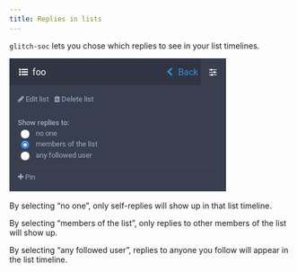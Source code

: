 ```yaml
---
title: Replies in lists
---
```


`glitch-soc` lets you chose which replies to see in your list timelines.

![settings](settings.png)

By selecting “no one”, only self-replies will show up in that list timeline.

By selecting “members of the list”, only replies to other members of the list
will show up.

By selecting “any followed user”, replies to anyone you follow will appear in
the list timeline.
